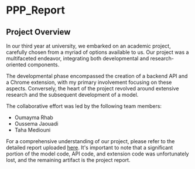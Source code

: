 # PPP_Report

## Project Overview

In our third year at university, we embarked on an academic project, carefully chosen from a myriad of options available to us. Our project was a multifaceted endeavor, integrating both developmental and research-oriented components.

The developmental phase encompassed the creation of a backend API and a Chrome extension, with my primary involvement focusing on these aspects. Conversely, the heart of the project revolved around extensive research and the subsequent development of a model.

The collaborative effort was led by the following team members:
  - Oumayma Rhab
  - Oussema Jaouadi
  - Taha Mediouni

For a comprehensive understanding of our project, please refer to the detailed report uploaded [here](./PPP_Report.pdf). It's important to note that a significant portion of the model code, API code, and extension code was unfortunately lost, and the remaining artifact is the project report.
